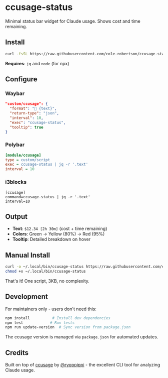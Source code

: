 # ccusage-status

Minimal status bar widget for Claude usage. Shows cost and time remaining.

## Install

```bash
curl -fsSL https://raw.githubusercontent.com/cole-robertson/ccusage-status/main/install.sh | bash
```

**Requires**: `jq` and `node` (for npx)

## Configure

### Waybar
```json
"custom/ccusage": {
  "format": "󰚩 {text}",
  "return-type": "json",
  "interval": 10,
  "exec": "ccusage-status",
  "tooltip": true
}
```

### Polybar
```ini
[module/ccusage]
type = custom/script
exec = ccusage-status | jq -r '.text'
interval = 10
```

### i3blocks
```
[ccusage]
command=ccusage-status | jq -r '.text'
interval=10
```

## Output

- **Text**: `$12.34 [2h 30m]` (cost + time remaining)
- **Colors**: Green → Yellow (80%) → Red (95%)
- **Tooltip**: Detailed breakdown on hover

## Manual Install

```bash
curl -o ~/.local/bin/ccusage-status https://raw.githubusercontent.com/cole-robertson/ccusage-status/main/ccusage-status
chmod +x ~/.local/bin/ccusage-status
```

That's it! One script, 3KB, no complexity.

## Development

For maintainers only - users don't need this:

```bash
npm install          # Install dev dependencies
npm test            # Run tests
npm run update-version  # Sync version from package.json
```

The ccusage version is managed via `package.json` for automated updates.

## Credits

Built on top of [ccusage](https://github.com/ryoppippi/ccusage) by [@ryoppippi](https://github.com/ryoppippi) - the excellent CLI tool for analyzing Claude usage.